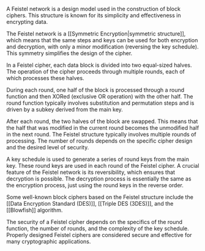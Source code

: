 A Feistel network is a design model used in the construction of block ciphers. This structure is known for its simplicity and effectiveness in encrypting data.

The Feistel network is a [[Symmetric Encryption|symmetric structure]], which means that the same steps and keys can be used for both encryption and decryption, with only a minor modification (reversing the key schedule). This symmetry simplifies the design of the cipher.

In a Feistel cipher, each data block is divided into two equal-sized halves. The operation of the cipher proceeds through multiple rounds, each of which processes these halves.

During each round, one half of the block is processed through a round function and then XORed (exclusive OR operation) with the other half. The round function typically involves substitution and permutation steps and is driven by a subkey derived from the main key.

After each round, the two halves of the block are swapped. This means that the half that was modified in the current round becomes the unmodified half in the next round. The Feistel structure typically involves multiple rounds of processing. The number of rounds depends on the specific cipher design and the desired level of security.

A key schedule is used to generate a series of round keys from the main key. These round keys are used in each round of the Feistel cipher. A crucial feature of the Feistel network is its reversibility, which ensures that decryption is possible. The decryption process is essentially the same as the encryption process, just using the round keys in the reverse order.

Some well-known block ciphers based on the Feistel structure include the [[Data Encryption Standard (DES)]], [[Triple DES (3DES)]], and the [[Blowfish]] algorithm.

The security of a Feistel cipher depends on the specifics of the round function, the number of rounds, and the complexity of the key schedule. Properly designed Feistel ciphers are considered secure and effective for many cryptographic applications.
